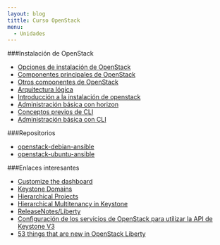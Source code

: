 ```yaml
---
layout: blog
tittle: Curso OpenStack
menu:
  - Unidades
---
```


###Instalación de OpenStack

* [Opciones de instalación de OpenStack](opciones_instalacion)
* [Componentes principales de OpenStack](componentes_core.html)
* [Otros componentes de OpenStack](otros_componentes.html)
* [Arquitectura lógica](arquitectura_logica)
* [Introducción a la instalación de openstack](instalacion_openstack)
* [Administración básica con horizon](admin_basica_horizon)
* [Conceptos previos de CLI](previos_cli)
* [Administración básica con CLI](admin_basica)

###Repositorios

* [openstack-debian-ansible](https://github.com/iesgn/openstack-debian-ansible/tree/kilo)
* [openstack-ubuntu-ansible](https://github.com/iesgn/openstack-ubuntu-ansible/tree/kilo)

###Enlaces interesantes

* [Customize the dashboard](http://docs.openstack.org/kilo/config-reference/content/dashboard-custom-brand.html)
* [Keystone Domains](https://wiki.openstack.org/wiki/Domains)
* [Hierarchical Projects](https://specs.openstack.org/openstack/keystone-specs/specs/juno/hierarchical_multitenancy.html)
* [Hierarchical Multitenancy in Keystone](http://raildo.me/hierarchical-multitenancy-in-openstack/)
* [ReleaseNotes/Liberty](https://wiki.openstack.org/wiki/ReleaseNotes/Liberty)
* [Configuración de los servicios de OpenStack para utilizar la API de Keystone V3](https://www-01.ibm.com/support/knowledgecenter/SS4KMC_2.5.0/com.ibm.sco.doc_2.5/t_reconfig_openstack_svcs.html)
* [53 things that are new in OpenStack Liberty](https://www.mirantis.com/blog/53-things-new-openstack-liberty/)